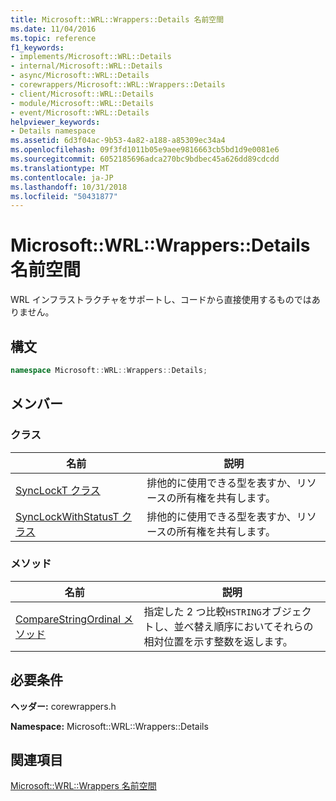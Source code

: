 ```yaml
---
title: Microsoft::WRL::Wrappers::Details 名前空間
ms.date: 11/04/2016
ms.topic: reference
f1_keywords:
- implements/Microsoft::WRL::Details
- internal/Microsoft::WRL::Details
- async/Microsoft::WRL::Details
- corewrappers/Microsoft::WRL::Wrappers::Details
- client/Microsoft::WRL::Details
- module/Microsoft::WRL::Details
- event/Microsoft::WRL::Details
helpviewer_keywords:
- Details namespace
ms.assetid: 6d3f04ac-9b53-4a82-a188-a85309ec34a4
ms.openlocfilehash: 09f3fd1011b05e9aee9816663cb5bd1d9e0081e6
ms.sourcegitcommit: 6052185696adca270bc9bdbec45a626dd89cdcdd
ms.translationtype: MT
ms.contentlocale: ja-JP
ms.lasthandoff: 10/31/2018
ms.locfileid: "50431877"
---
```

# <a name="microsoftwrlwrappersdetails-namespace"></a>Microsoft::WRL::Wrappers::Details 名前空間

WRL インフラストラクチャをサポートし、コードから直接使用するものではありません。

## <a name="syntax"></a>構文

```cpp
namespace Microsoft::WRL::Wrappers::Details;
```

## <a name="members"></a>メンバー

### <a name="classes"></a>クラス

|名前|説明|
|----------|-----------------|
|[SyncLockT クラス](../windows/synclockt-class.md)|排他的に使用できる型を表すか、リソースの所有権を共有します。|
|[SyncLockWithStatusT クラス](../windows/synclockwithstatust-class.md)|排他的に使用できる型を表すか、リソースの所有権を共有します。|

### <a name="methods"></a>メソッド

|名前|説明|
|----------|-----------------|
|[CompareStringOrdinal メソッド](../windows/comparestringordinal-method.md)|指定した 2 つ比較`HSTRING`オブジェクトし、並べ替え順序においてそれらの相対位置を示す整数を返します。|

## <a name="requirements"></a>必要条件

**ヘッダー:** corewrappers.h

**Namespace:** Microsoft::WRL::Wrappers::Details

## <a name="see-also"></a>関連項目

[Microsoft::WRL::Wrappers 名前空間](../windows/microsoft-wrl-wrappers-namespace.md)